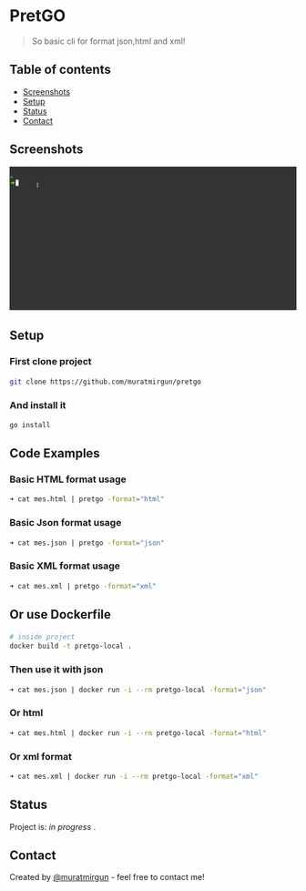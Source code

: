 # PretGO

> So basic cli for format json,html and xml!

## Table of contents

* [Screenshots](#screenshots)
* [Setup](#setup)
* [Status](#status)
* [Contact](#contact)

## Screenshots

![Example screenshot](./static/pretgo.gif)

## Setup

### First clone project

```bash
git clone https://github.com/muratmirgun/pretgo
```

### And install it

```bash
go install
```

## Code Examples

### Basic HTML format usage  

```bash
➜ cat mes.html | pretgo -format="html"
```

### Basic Json format usage

```bash
➜ cat mes.json | pretgo -format="json"
```

### Basic XML format usage

```bash
➜ cat mes.xml | pretgo -format="xml"
```

## Or use Dockerfile

```bash
# inside project
docker build -t pretgo-local .
```

### Then use it with json

```bash
➜ cat mes.json | docker run -i --rm pretgo-local -format="json"
```

### Or html

```bash
➜ cat mes.html | docker run -i --rm pretgo-local -format="html"
```

### Or xml format

```bash
➜ cat mes.xml | docker run -i --rm pretgo-local -format="xml"
```

## Status

Project is: _in progress_ .

## Contact

Created by [@muratmirgun](https://twitter.com/muratmirgun) - feel free to contact me!
